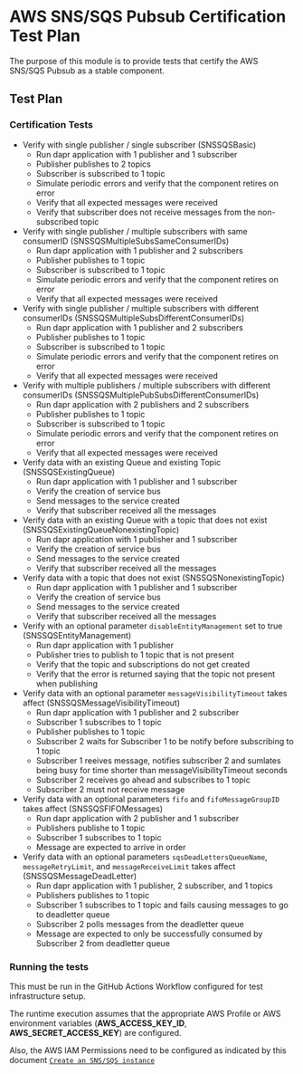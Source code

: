 # AWS SNS/SQS Pubsub Certification Test Plan
The purpose of this module is to provide tests that certify the AWS SNS/SQS Pubsub as a stable component.

## Test Plan
### Certification Tests
- Verify with single publisher / single subscriber (SNSSQSBasic)
   - Run dapr application with 1 publisher and 1 subscriber
   - Publisher publishes to 2 topics
   - Subscriber is subscribed to 1 topic
   - Simulate periodic errors and verify that the component retires on error
   - Verify that all expected messages were received
   - Verify that subscriber does not receive messages from the non-subscribed topic
- Verify with single publisher / multiple subscribers with same consumerID (SNSSQSMultipleSubsSameConsumerIDs)
   - Run dapr application with 1 publisher and 2 subscribers
   - Publisher publishes to 1 topic
   - Subscriber is subscribed to 1 topic
   - Simulate periodic errors and verify that the component retires on error
   - Verify that all expected messages were received
- Verify with single publisher / multiple subscribers with different consumerIDs (SNSSQSMultipleSubsDifferentConsumerIDs)
   - Run dapr application with 1 publisher and 2 subscribers
   - Publisher publishes to 1 topic
   - Subscriber is subscribed to 1 topic
   - Simulate periodic errors and verify that the component retires on error
   - Verify that all expected messages were received
- Verify with multiple publishers / multiple subscribers with different consumerIDs (SNSSQSMultiplePubSubsDifferentConsumerIDs)
   - Run dapr application with 2 publishers and 2 subscribers
   - Publisher publishes to 1 topic
   - Subscriber is subscribed to 1 topic
   - Simulate periodic errors and verify that the component retires on error
   - Verify that all expected messages were received
- Verify data with an existing Queue and existing Topic (SNSSQSExistingQueue)
   - Run dapr application with 1 publisher and 1 subscriber
   - Verify the creation of service bus
   - Send messages to the service created
   - Verify that subscriber received all the messages
- Verify data with an existing Queue with a topic that does not exist (SNSSQSExistingQueueNonexistingTopic)
   - Run dapr application with 1 publisher and 1 subscriber
   - Verify the creation of service bus
   - Send messages to the service created
   - Verify that subscriber received all the messages
- Verify data with a topic that does not exist (SNSSQSNonexistingTopic)
   - Run dapr application with 1 publisher and 1 subscriber
   - Verify the creation of service bus
   - Send messages to the service created
   - Verify that subscriber received all the messages
- Verify with an optional parameter `disableEntityManagement` set to true (SNSSQSEntityManagement)
   - Run dapr application with 1 publisher
   - Publisher tries to publish to 1 topic that is not present
   - Verify that the topic and subscriptions do not get created
   - Verify that the error is returned saying that the topic not present when publishing
- Verify data with an optional parameter `messageVisibilityTimeout` takes affect (SNSSQSMessageVisibilityTimeout)
   - Run dapr application with 1 publisher and 2 subscriber
   - Subscriber 1 subscribes to 1 topic
   - Publisher publishes to 1 topic
   - Subscriber 2 waits for Subscriber 1 to be notify before subscribing to 1 topic
   - Subscriber 1 reeives message,  notifies subscriber 2 and sumlates being busy for time shorter than messageVisibilityTimeout seconds
   - Subscriber 2 receives go ahead and subscribes to 1 topic
   - Subscriber 2 must not receive message
- Verify data with an optional parameters `fifo` and `fifoMessageGroupID` takes affect (SNSSQSFIFOMessages)
   - Run dapr application with 2 publisher and 1 subscriber
   - Publishers publishe to 1 topic
   - Subscriber 1 subscribes to 1 topic
   - Message are expected to arrive in order
- Verify data with an optional parameters `sqsDeadLettersQueueName`, `messageRetryLimit`, and `messageReceiveLimit` takes affect (SNSSQSMessageDeadLetter)
   - Run dapr application with 1 publisher, 2 subscriber, and 1 topics
   - Publishers publishes to 1 topic
   - Subscriber 1 subscribes to 1 topic and fails causing messages to go to deadletter queue
   - Subscriber 2 polls messages from the deadletter queue
   - Message are expected to only be successfully consumed by Subscriber 2 from deadletter queue
### Running the tests

This must be run in the GitHub Actions Workflow configured for test infrastructure setup.

The runtime execution assumes that the appropriate AWS Profile or AWS environment variables (**AWS_ACCESS_KEY_ID**, **AWS_SECRET_ACCESS_KEY**) are configured.

Also, the AWS IAM Permissions need to be configured as indicated by this document [`Create an SNS/SQS instance`](https://docs.dapr.io/reference/components-reference/supported-pubsub/setup-aws-snssqs/#create-an-snssqs-instance)